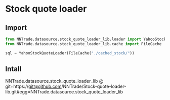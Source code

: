 # Stock quote loader

## Import
```python
from NNTrade.datasource.stock_quote_loader_lib.loader import YahooStockQuoteLoader,date, TimeFrame
from NNTrade.datasource.stock_quote_loader_lib.cache import FileCache

sql = YahooStockQuoteLoader(FileCache("./cached_stock/"))
```

## Intall
NNTrade.datasource.stock_quote_loader_lib @ git+https://git@github.com/NNTrade/Stock-quote-loader-lib.git#egg=NNTrade.datasource.stock_quote_loader_lib